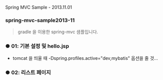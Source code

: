 Spring MVC Sample - 2013.11.01

<h3>spring-mvc-sample2013-11</h3>

> gradle 을 이용한 spring-mvc 샘플입니다.

### ● 01: 기본 설정 및 hello.jsp
* tomcat 을 띄울 때 -Dspring.profiles.active="dev,mybatis" 옵션을 줄 것...


### ● 02: 리스트 페이지